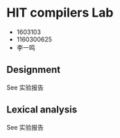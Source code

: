 # HIT compilers Lab

- 1603103
- 1160300625
- 李一鸣

## Designment

See 实验报告

## Lexical analysis

See 实验报告
